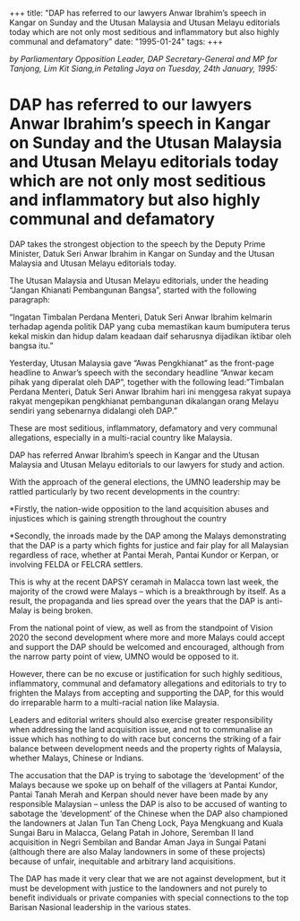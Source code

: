 +++ 
title: "DAP has referred to our lawyers Anwar Ibrahim’s speech in Kangar on Sunday and the Utusan Malaysia and Utusan Melayu editorials today which are not only most seditious and inflammatory but also highly communal and defamatory"
date: "1995-01-24"
tags:
+++

_by Parliamentary Opposition Leader, DAP Secretary-General and MP for Tanjong, Lim Kit Siang,in Petaling Jaya on Tuesday, 24th January, 1995:_

# DAP has referred to our lawyers Anwar Ibrahim’s speech in Kangar on Sunday and the Utusan Malaysia and Utusan Melayu editorials today which are not only most seditious and inflammatory but also highly communal and defamatory

DAP takes the strongest objection to the speech by the Deputy Prime Minister, Datuk Seri Anwar Ibrahim in Kangar on Sunday and the Utusan Malaysia and Utusan Melayu editorials today.</u>

The Utusan Malaysia and Utusan Melayu editorials, under the heading “Jangan Khianati Pembangunan Bangsa”, started with the following paragraph:

“Ingatan Timbalan Perdana Menteri, Datuk Seri Anwar Ibrahim kelmarin terhadap agenda politik DAP yang cuba memastikan kaum bumiputera terus kekal miskin dan hidup dalam keadaan daif seharusnya dijadikan iktibar oleh bangsa itu.”

Yesterday, Utusan Malaysia gave “Awas Pengkhianat” as the front-page headline to Anwar’s speech with the secondary headline “Anwar kecam pihak yang diperalat oleh DAP”, together with the following lead:”Timbalan Perdana Menteri, Datuk Seri Anwar Ibrahim hari ini menggesa rakyat supaya rakyat mengepikan pengkhianat pembangunan dikalangan orang Melayu sendiri yang sebenarnya didalangi oleh DAP.”

These are most seditious, inflammatory, defamatory and very communal allegations, especially in a multi-racial country like Malaysia.

DAP has referred Anwar Ibrahim’s speech in Kangar and the Utusan Malaysia and Utusan Melayu editorials to our lawyers for study and action.

With the approach of the general elections, the UMNO leadership may be rattled particularly by two recent developments in the country:

*Firstly, the nation-wide opposition to the land acquisition abuses and injustices which is gaining strength throughout the country

*Secondly, the inroads made by the DAP among the Malays demonstrating that the DAP is a party which fights for justice and fair play for all Malaysian regardless of race, whether at Pantai Merah, Pantai Kundor or Kerpan, or involving FELDA or FELCRA settlers.

This is why at the recent DAPSY ceramah in Malacca town last week, the majority of the crowd were Malays – which is a breakthrough by itself. As a result, the propaganda and lies spread over the years that the DAP is anti-Malay is being broken.

From the national point of view, as well as from the standpoint of Vision 2020 the second development where more and more Malays could accept and support the DAP should be welcomed and encouraged, although from the narrow party point of view, UMNO would be opposed to it.

However, there can be no excuse or justification for such highly seditious, inflammatory, communal and defamatory allegations and editorials to try to frighten the Malays from accepting and supporting the DAP, for this would do irreparable harm to a multi-racial nation like Malaysia.

Leaders and editorial writers should also exercise greater responsibility when addressing the land acquisition issue, and not to communalise an issue which has nothing to do with race but concerns the striking of a fair balance between development needs and the property rights of Malaysia, whether Malays, Chinese or Indians.

The accusation that the DAP is trying to sabotage the ‘development’ of the Malays because we spoke up on behalf of the villagers at Pantai Kundor, Pantai Tanah Merah and Kerpan should never have been made by any responsible Malaysian – unless the DAP is also to be accused of wanting to sabotage the ‘development’ of the Chinese when the DAP also championed the landowners at Jalan Tun Tan Cheng Lock, Paya Mengkuang and Kuala Sungai Baru in Malacca, Gelang Patah in Johore, Seremban II land acquisition in Negri Sembilan and Bandar Aman Jaya in Sungai Patani (although there are also Malay landowners in some of these projects) because of unfair, inequitable and arbitrary land acquisitions.

The DAP has made it very clear that we are not against development, but it must be development with justice to the landowners and not purely to benefit individuals or private companies with special connections to the top Barisan Nasional leadership in the various states.
 
